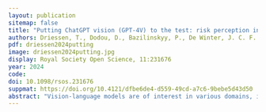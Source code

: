 ```yaml
---
layout: publication
sitemap: false
title: "Putting ChatGPT vision (GPT-4V) to the test: risk perception in traffic images"
authors: Driessen, T., Dodou, D., Bazilinskyy, P., De Winter, J. C. F.
pdf: driessen2024putting
image: driessen2024putting.jpg
display: Royal Society Open Science, 11:231676
year: 2024
code: 
doi: 10.1098/rsos.231676
suppmat: https://doi.org/10.4121/dfbe6de4-d559-49cd-a7c6-9bebe5d43d50
abstract: "Vision-language models are of interest in various domains, including automated driving, where computer vision techniques can accurately detect road users, but where the vehicle sometimes fails to understand context. This study examined the effectiveness of GPT-4V in predicting the level of ‘risk' in traffic images as assessed by humans. We used 210 static images taken from a moving vehicle, each previously rated by approximately 650 people. Based on psychometric construct theory and using insights from the self-consistency prompting method, we formulated three hypotheses: (i) repeating the prompt under effectively identical conditions increases validity, (ii) varying the prompt text and extracting a total score increases validity compared to using a single prompt, and (iii) in a multiple regression analysis, the incorporation of object detection features, alongside the GPT-4V-based risk rating, significantly contributes to improving the model's validity. Validity was quantified by the correlation coefficient with human risk scores, across the 210 images. The results confirmed the three hypotheses. The eventual validity coefficient was r = 0.83, indicating that population-level human risk can be predicted using AI with a high degree of accuracy. The findings suggest that GPT-4V must be prompted in a way equivalent to how humans fill out a multi-item questionnaire."
---
```

